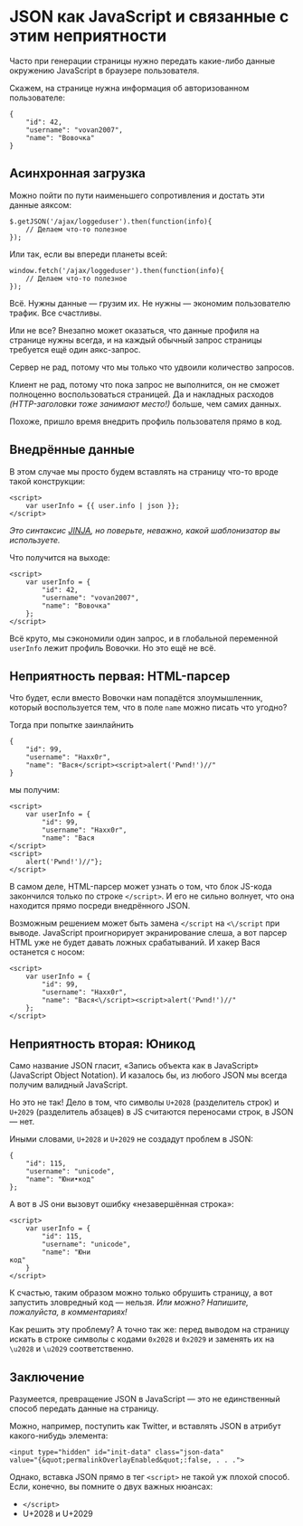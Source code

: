 # JSON как JavaScript и связанные с этим неприятности

Часто при генерации страницы нужно передать какие-либо данные окружению
JavaScript в браузере пользователя.

Скажем, на странице нужна информация об авторизованном пользователе:
     
	{
		"id": 42,
		"username": "vovan2007",
		"name": "Вовочка"
	}


## Асинхронная загрузка

Можно пойти по пути наименьшего сопротивления и достать эти данные аяксом:

	$.getJSON('/ajax/loggeduser').then(function(info){
		// Делаем что-то полезное
	});

Или так, если вы впереди планеты всей:

	window.fetch('/ajax/loggeduser').then(function(info){
		// Делаем что-то полезное
	});

Всё. Нужны данные — грузим их. Не нужны — экономим пользователю трафик. Все
счастливы.

Или не все? Внезапно может оказаться, что данные профиля на странице нужны
всегда, и на каждый обычный запрос страницы требуется ещё один аякс-запрос.

Сервер не рад, потому что мы только что удвоили количество запросов.

Клиент не рад, потому что пока запрос не выполнится, он не сможет
полноценно воспользоваться страницей. Да и накладных расходов _(HTTP-заголовки
тоже занимают место!)_ больше, чем самих данных.

Похоже, пришло время внедрить профиль пользователя прямо в код.


## Внедрённые данные

В этом случае мы просто будем вставлять на страницу что-то вроде такой конструкции:

	<script>
		var userInfo = {{ user.info | json }};
	</script>

_Это синтаксис [JINJA][0], но поверьте, неважно, какой шаблонизатор вы используете._

Что получится на выходе:

	<script>
		var userInfo = {
			"id": 42,
			"username": "vovan2007",
			"name": "Вовочка"
		};
	</script>

Всё круто, мы сэкономили один запрос, и в глобальной переменной `userInfo`
лежит профиль Вовочки. Но это ещё не всё.


## Неприятность первая: HTML-парсер

Что будет, если вместо Вовочки нам попадётся злоумышленник, который воспользуется
тем, что в поле `name` можно писать что угодно?

Тогда при попытке заинлайнить

	{
		"id": 99,
		"username": "Haxx0r",
		"name": "Вася</script><script>alert('Pwnd!')//"
	}

мы получим:

	<script>
		var userInfo = {
			"id": 99,
			"username": "Haxx0r",
			"name": "Вася
	</script>
	<script>
		alert('Pwnd!')//"};
	</script>

В самом деле, HTML-парсер может узнать о том, что блок JS-кода закончился только по
строке `</script>`. И его не сильно волнует, что она находится прямо
посреди внедрённого JSON.

Возможным решением может быть замена `</script` на `<\/script` при выводе.
JavaScript проигнорирует экранирование слеша, а вот парсер HTML уже не будет
давать ложных срабатываний. И хакер Вася останется с носом:

	<script>
		var userInfo = {
			"id": 99,
			"username": "Haxx0r",
			"name": "Вася<\/script><script>alert('Pwnd!')//"
		};
	</script>


## Неприятность вторая: Юникод

Само название JSON гласит, «Запись объекта как в JavaScript» (JavaScript
Object Notation). И казалось бы, из любого JSON мы всегда получим валидный
JavaScript.

Но это не так! Дело в том, что символы `U+2028` (разделитель строк) и `U+2029`
(разделитель абзацев) в JS считаются переносами строк, в JSON — нет.

Иными словами, `U+2028` и `U+2029` не создадут проблем в JSON:

	{
		"id": 115,
		"username": "unicode",
		"name": "Юни•код"
	};

А вот в JS они вызовут ошибку «незавершённая строка»:

	<script>
		var userInfo = {
			"id": 115,
			"username": "unicode",
			"name": "Юни
	код"
		}
	</script>

К счастью, таким образом можно только обрушить страницу, а вот запустить
зловредный код — нельзя. _Или можно? Напишите, пожалуйста, в комментариях!_

Как решить эту проблему? А точно так же: перед выводом на страницу искать в строке символы
с кодами `0x2028` и `0x2029` и заменять их на `\u2028` и `\u2029` соответственно.


## Заключение

Разумеется, превращение JSON в JavaScript — это не единственный способ передать данные
на страницу.

Можно, например, поступить как Twitter, и вставлять JSON в атрибут
какого-нибудь элемента:

	<input type="hidden" id="init-data" class="json-data"
	value="{&quot;permalinkOverlayEnabled&quot;:false, . . .">

Однако, вставка JSON прямо в тег `<script>` не такой уж плохой способ. Если,
конечно, вы помните о двух важных нюансах:

- `</script>`
- U+2028 и U+2029


[0]: http://jinja.pocoo.org/
